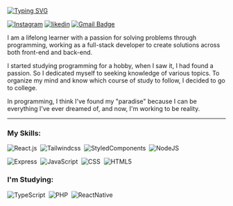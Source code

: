[![Typing SVG](https://readme-typing-svg.herokuapp.com/?color=fff&size=35&center=true&vCenter=true&width=1000&lines=Whats's+up!,+I'm+Walber)](https://git.io/typing-svg)

[![Instagram](https://img.shields.io/badge/-@walbeeeeeer-00875f?style=flat-square&labelColor=00875f&logo=instagram&logoColor=white&link=https://www.instagram.com/walbeeeeeer/)](https://www.instagram.com/walbeeeeeer/)
[![likedin](https://img.shields.io/badge/-Walber%20Gomes-00875f?style=flat-square&labelColor=00875f&logo=Linkedin&logoColor=white&link=https://www.linkedin.com/in/walber-gomes-224206261/)](https://www.linkedin.com/in/walber-gomes-224206261/) 
[![Gmail Badge](https://img.shields.io/badge/-walberg.s48@gmail.com-00875f?style=flat-square&logo=Gmail&logoColor=white&link=mailto:walberg.s48@gmail.com)](mailto:walberg.s48gmail.com)


I am a lifelong learner with a passion for solving problems through programming, working as a full-stack developer to create solutions across both front-end and back-end.

I started studying programming for a hobby, when I saw it, I had found a passion. So I dedicated myself to seeking knowledge of various topics. To organize my mind and know which course of study to follow, I decided to go to college.

In programming, I think I've found my "paradise" because I can be everything I've ever dreamed of, and now, I'm working to be reality.

---

### My Skills:
![React.js](https://img.shields.io/badge/-React.js-0D1117?style=for-the-badge&logo=react&labelColor=0D1117)&nbsp;
![Tailwindcss](https://img.shields.io/badge/-tailwind-0D1117?style=for-the-badge&logo=tailwindcss&logoColor=#06B6D4&labelColor=0D1117)&nbsp;
![StyledComponents](https://img.shields.io/badge/styled--components-0D1117?style=for-the-badge&logo=styled-components&logoColor=DB7093)&nbsp;
![NodeJS](https://img.shields.io/badge/-Node.JS-0D1117?style=for-the-badge&logo=node.js&logoColor=3178C6&labelColor=0D1117)&nbsp;

![Express](https://img.shields.io/badge/Express.js-0D1117?style=for-the-badge&logo=express&logoColor=white)&nbsp;
![JavaScript](https://img.shields.io/badge/-JavaScript-0D1117?style=for-the-badge&logo=javascript&labelColor=0D1117&textColor=0D1117)&nbsp;
![CSS](https://img.shields.io/badge/-CSS-0D1117?style=for-the-badge&logo=CSS3&logoColor=1572B6&labelColor=0D1117)&nbsp;
![HTML5](https://img.shields.io/badge/-HTML5-0D1117?style=for-the-badge&logo=HTML5&logoColor=E34F26&labelColor=0D1117)&nbsp;


### I'm Studying:

![TypeScript](https://img.shields.io/badge/-TypeScript-0D1117?style=for-the-badge&logo=typescript&logoColor=3178C6&labelColor=0D1117)&nbsp;
![PHP](https://img.shields.io/badge/PHP-0D1117?style=for-the-badge&logo=php&logoColor=777BB4)&nbsp;
![ReactNative](https://img.shields.io/badge/-React%20Native-0D1117?style=for-the-badge&logo=react&labelColor=0D1117)&nbsp;

